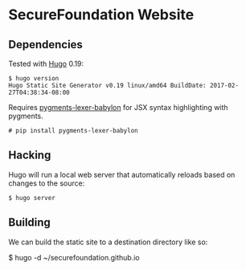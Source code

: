 # SecureFoundation Website

## Dependencies

Tested with [Hugo](https://github.com/spf13/hugo/releases) 0.19:

```
$ hugo version
Hugo Static Site Generator v0.19 linux/amd64 BuildDate: 2017-02-27T04:38:34-08:00
```

Requires
[pygments-lexer-babylon](https://github.com/richardbann/pygments-lexer-babylon)
for JSX syntax highlighting with pygments.

```
# pip install pygments-lexer-babylon
```

## Hacking

Hugo will run a local web server that automatically reloads based on changes to the source:

```
$ hugo server
```

## Building

We can build the static site to a destination directory like so:

$ hugo -d ~/securefoundation.github.io
